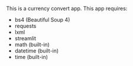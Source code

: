 This is a currency convert app.
This app requires:
 - bs4 (Beautiful Soup 4)
 - requests
 - lxml
 - streamlit
 - math (built-in)
 - datetime (built-in)
 - time (built-in)
